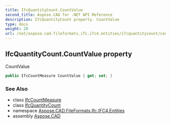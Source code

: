 ```yaml
---
title: IfcQuantityCount.CountValue
second_title: Aspose.CAD for .NET API Reference
description: IfcQuantityCount property. CountValue
type: docs
weight: 20
url: /net/aspose.cad.fileformats.ifc.ifc4.entities/ifcquantitycount/countvalue/
---
```

## IfcQuantityCount.CountValue property

CountValue

```csharp
public IfcCountMeasure CountValue { get; set; }
```

### See Also

* class [IfcCountMeasure](../../../aspose.cad.fileformats.ifc.ifc4.types/ifccountmeasure/)
* class [IfcQuantityCount](../)
* namespace [Aspose.CAD.FileFormats.Ifc.IFC4.Entities](../../ifcquantitycount/)
* assembly [Aspose.CAD](../../../)


